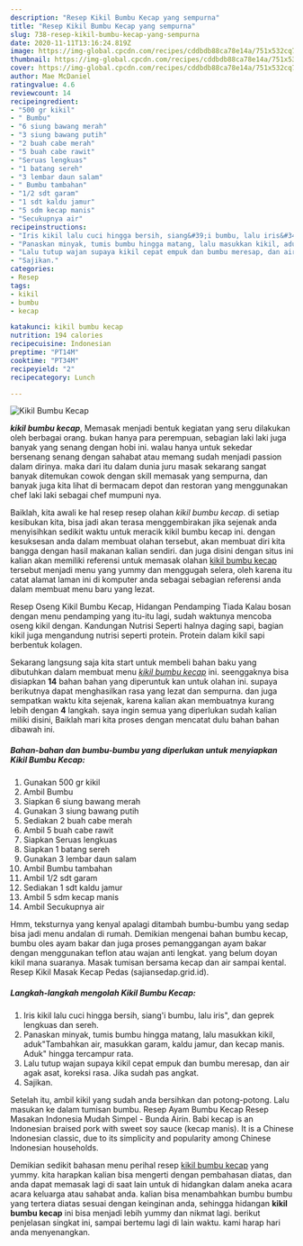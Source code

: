 ```yaml
---
description: "Resep Kikil Bumbu Kecap yang sempurna"
title: "Resep Kikil Bumbu Kecap yang sempurna"
slug: 738-resep-kikil-bumbu-kecap-yang-sempurna
date: 2020-11-11T13:16:24.819Z
image: https://img-global.cpcdn.com/recipes/cddbdb88ca78e14a/751x532cq70/kikil-bumbu-kecap-foto-resep-utama.jpg
thumbnail: https://img-global.cpcdn.com/recipes/cddbdb88ca78e14a/751x532cq70/kikil-bumbu-kecap-foto-resep-utama.jpg
cover: https://img-global.cpcdn.com/recipes/cddbdb88ca78e14a/751x532cq70/kikil-bumbu-kecap-foto-resep-utama.jpg
author: Mae McDaniel
ratingvalue: 4.6
reviewcount: 14
recipeingredient:
- "500 gr kikil"
- " Bumbu"
- "6 siung bawang merah"
- "3 siung bawang putih"
- "2 buah cabe merah"
- "5 buah cabe rawit"
- "Seruas lengkuas"
- "1 batang sereh"
- "3 lembar daun salam"
- " Bumbu tambahan"
- "1/2 sdt garam"
- "1 sdt kaldu jamur"
- "5 sdm kecap manis"
- "Secukupnya air"
recipeinstructions:
- "Iris kikil lalu cuci hingga bersih, siang&#39;i bumbu, lalu iris&#34;, dan geprek lengkuas dan sereh."
- "Panaskan minyak, tumis bumbu hingga matang, lalu masukkan kikil, aduk&#34;Tambahkan air, masukkan garam, kaldu jamur, dan kecap manis. Aduk&#34; hingga tercampur rata."
- "Lalu tutup wajan supaya kikil cepat empuk dan bumbu meresap, dan air agak asat, koreksi rasa. Jika sudah pas angkat."
- "Sajikan."
categories:
- Resep
tags:
- kikil
- bumbu
- kecap

katakunci: kikil bumbu kecap 
nutrition: 194 calories
recipecuisine: Indonesian
preptime: "PT14M"
cooktime: "PT34M"
recipeyield: "2"
recipecategory: Lunch

---
```



![Kikil Bumbu Kecap](https://img-global.cpcdn.com/recipes/cddbdb88ca78e14a/751x532cq70/kikil-bumbu-kecap-foto-resep-utama.jpg)

<b><i>kikil bumbu kecap</i></b>, Memasak menjadi bentuk kegiatan yang seru dilakukan oleh berbagai orang. bukan hanya para perempuan, sebagian laki laki juga banyak yang senang dengan hobi ini. walau hanya untuk sekedar bersenang senang dengan sahabat atau memang sudah menjadi passion dalam dirinya. maka dari itu dalam dunia juru masak sekarang sangat banyak ditemukan cowok dengan skill memasak yang sempurna, dan banyak juga kita lihat di bermacam depot dan restoran yang menggunakan chef laki laki sebagai chef mumpuni nya.

Baiklah, kita awali ke hal resep resep olahan <i>kikil bumbu kecap</i>. di setiap kesibukan kita, bisa jadi akan terasa menggembirakan jika sejenak anda menyisihkan sedikit waktu untuk meracik kikil bumbu kecap ini. dengan kesuksesan anda dalam membuat olahan tersebut, akan membuat diri kita bangga dengan hasil makanan kalian sendiri. dan juga disini dengan situs ini kalian akan memiliki referensi untuk memasak olahan <u>kikil bumbu kecap</u> tersebut menjadi menu yang yummy dan menggugah selera, oleh karena itu catat alamat laman ini di komputer anda sebagai sebagian referensi anda dalam membuat menu baru yang lezat.

Resep Oseng Kikil Bumbu Kecap, Hidangan Pendamping Tiada Kalau bosan dengan menu pendamping yang itu-itu lagi, sudah waktunya mencoba oseng kikil dengan. Kandungan Nutrisi Seperti halnya daging sapi, bagian kikil juga mengandung nutrisi seperti protein. Protein dalam kikil sapi berbentuk kolagen.


Sekarang langsung saja kita start untuk membeli bahan baku yang dibutuhkan dalam membuat menu <u><i>kikil bumbu kecap</i></u> ini. seenggaknya bisa disiapkan <b>14</b> bahan bahan yang diperuntuk kan untuk olahan ini. supaya berikutnya dapat menghasilkan rasa yang lezat dan sempurna. dan juga sempatkan waktu kita sejenak, karena kalian akan membuatnya kurang lebih dengan <b>4</b> langkah. saya ingin semua yang diperlukan sudah kalian miliki disini, Baiklah mari kita proses dengan mencatat dulu bahan bahan dibawah ini.

<!--inarticleads1-->

##### Bahan-bahan dan bumbu-bumbu yang diperlukan untuk menyiapkan Kikil Bumbu Kecap:

1. Gunakan 500 gr kikil
1. Ambil  Bumbu
1. Siapkan 6 siung bawang merah
1. Gunakan 3 siung bawang putih
1. Sediakan 2 buah cabe merah
1. Ambil 5 buah cabe rawit
1. Siapkan Seruas lengkuas
1. Siapkan 1 batang sereh
1. Gunakan 3 lembar daun salam
1. Ambil  Bumbu tambahan
1. Ambil 1/2 sdt garam
1. Sediakan 1 sdt kaldu jamur
1. Ambil 5 sdm kecap manis
1. Ambil Secukupnya air


Hmm, teksturnya yang kenyal apalagi ditambah bumbu-bumbu yang sedap bisa jadi menu andalan di rumah. Demikian mengenai bahan bumbu kecap, bumbu oles ayam bakar dan juga proses pemanggangan ayam bakar dengan menggunakan teflon atau wajan anti lengkat. yang belum doyan kikil mana suaranya. Masak tumisan bersama kecap dan air sampai kental. Resep Kikil Masak Kecap Pedas (sajiansedap.grid.id). 

<!--inarticleads2-->

##### Langkah-langkah mengolah Kikil Bumbu Kecap:

1. Iris kikil lalu cuci hingga bersih, siang&#39;i bumbu, lalu iris&#34;, dan geprek lengkuas dan sereh.
1. Panaskan minyak, tumis bumbu hingga matang, lalu masukkan kikil, aduk&#34;Tambahkan air, masukkan garam, kaldu jamur, dan kecap manis. Aduk&#34; hingga tercampur rata.
1. Lalu tutup wajan supaya kikil cepat empuk dan bumbu meresap, dan air agak asat, koreksi rasa. Jika sudah pas angkat.
1. Sajikan.


Setelah itu, ambil kikil yang sudah anda bersihkan dan potong-potong. Lalu masukan ke dalam tumisan bumbu. Resep Ayam Bumbu Kecap Resep Masakan Indonesia Mudah Simpel - Bunda Airin. Babi kecap is an Indonesian braised pork with sweet soy sauce (kecap manis). It is a Chinese Indonesian classic, due to its simplicity and popularity among Chinese Indonesian households. 

Demikian sedikit bahasan menu perihal resep <u>kikil bumbu kecap</u> yang yummy. kita harapkan kalian bisa mengerti dengan pembahasan diatas, dan anda dapat memasak lagi di saat lain untuk di hidangkan dalam aneka acara acara keluarga atau sahabat anda. kalian bisa menambahkan bumbu bumbu yang tertera diatas sesuai dengan keinginan anda, sehingga hidangan <b>kikil bumbu kecap</b> ini bisa menjadi lebih yummy dan nikmat lagi. berikut penjelasan singkat ini, sampai bertemu lagi di lain waktu. kami harap hari anda menyenangkan.
